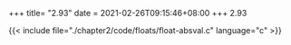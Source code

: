 +++
title= "2.93"
date = 2021-02-26T09:15:46+08:00
+++
2.93

{{< include file="./chapter2/code/floats/float-absval.c" language="c" >}}

